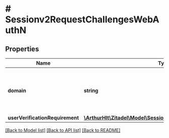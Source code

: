# # Sessionv2RequestChallengesWebAuthN

## Properties

Name | Type | Description | Notes
------------ | ------------- | ------------- | -------------
**domain** | **string** | \&quot;Domain on which the session was created. Will be used in the WebAuthN challenge.\&quot; |
**userVerificationRequirement** | [**\ArthurHlt\Zitadel\Model\Sessionv2UserVerificationRequirement**](Sessionv2UserVerificationRequirement.md) |  |

[[Back to Model list]](../../README.md#models) [[Back to API list]](../../README.md#endpoints) [[Back to README]](../../README.md)
